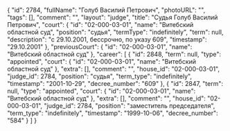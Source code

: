 {
    "id": 2784,
    "fullName": "Голуб Василий Петрович",
    "photoURL": "",
    "tags": [],
    "comment": "",
    "layout": "judge",
    "title": "Судья Голуб Василий Петрович",
    "court": {
        "id": "02-000-03-01",
        "name": "Витебский областной суд",
        "position": "судья",
        "termType": "indefinitely",
        "term": null,
        "description": "c 29.10.2001, бессрочно, по указу 609",
        "timestamp": "29.10.2001"
    },
    "previousCourt": {
        "id": "02-000-03-01",
        "name": "Витебский областной суд"
    },
    "career": [
        {
            "id": 2848,
            "term": null,
            "type": "appointed",
            "court": {
                "id": "02-000-03-01",
                "name": "Витебский областной суд"
            },
            "extra": [],
            "comment": "",
            "house_id": "02-000-03-01",
            "judge_id": 2784,
            "position": "судья",
            "term_type": "indefinitely",
            "timestamp": "2001-10-29",
            "decree_number": "609"
        },
        {
            "id": 2847,
            "term": null,
            "type": "appointed",
            "court": {
                "id": "02-000-03-01",
                "name": "Витебский областной суд"
            },
            "extra": [],
            "comment": "",
            "house_id": "02-000-03-01",
            "judge_id": 2784,
            "position": "заместитель председателя",
            "term_type": "indefinitely",
            "timestamp": "1999-10-06",
            "decree_number": "584"
        }
    ]
}